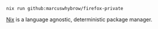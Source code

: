 ```
nix run github:marcuswhybrow/firefox-private
```

[Nix](https://nixos.org/download) is a language agnostic, deterministic package manager.
